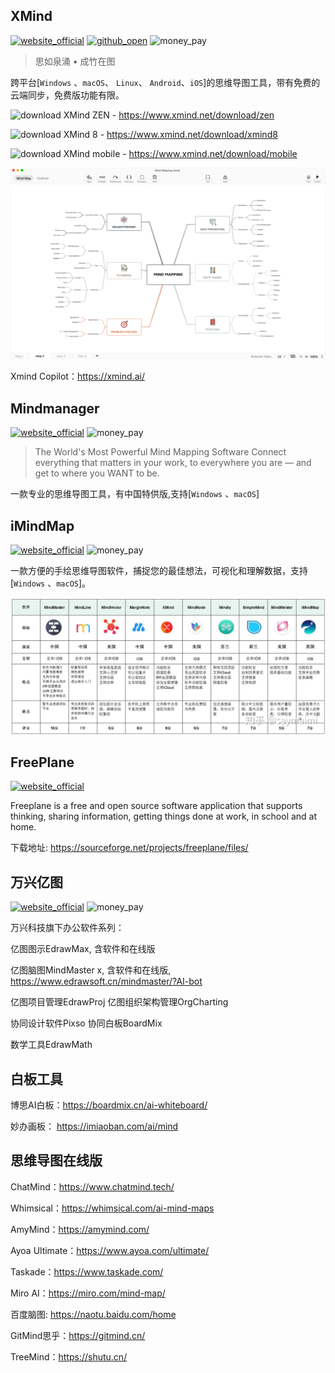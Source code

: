 ## XMind
[![website_official](https://gitbook07.oss-cn-hangzhou.aliyuncs.com/website_official.svg)](http://www.xmind.net/) [![github_open](https://gitbook07.oss-cn-hangzhou.aliyuncs.com/github_open.svg)](https://github.com/xmindltd/xmind) ![money_pay](https://gitbook07.oss-cn-hangzhou.aliyuncs.com/money_pay.svg)

> 思如泉涌 • 成竹在图

跨平台[`Windows` 、`macOS`、 `Linux`、 `Android`、`iOS`]的思维导图工具，带有免费的云端同步，免费版功能有限。

![download](https://gitbook07.oss-cn-hangzhou.aliyuncs.com/download.svg) XMind ZEN - https://www.xmind.net/download/zen

![download](https://gitbook07.oss-cn-hangzhou.aliyuncs.com/download.svg) XMind 8 - https://www.xmind.net/download/xmind8

![download](https://gitbook07.oss-cn-hangzhou.aliyuncs.com/download.svg) XMind mobile - https://www.xmind.net/download/mobile

![XMind](../../.gitbook/assets/z-study-notes-mindmap-xmind.png)

Xmind Copilot：https://xmind.ai/

## Mindmanager

[![website_official](https://gitbook07.oss-cn-hangzhou.aliyuncs.com/website_official.svg)](https://www.mindjet.com/) ![money_pay](https://gitbook07.oss-cn-hangzhou.aliyuncs.com/money_pay.svg)

> The World's Most Powerful Mind Mapping Software
Connect everything that matters in your work, to everywhere you are — and get to where you WANT to be.

一款专业的思维导图工具，有中国特供版,支持[`Windows` 、`macOS`]

## iMindMap
[![website_official](https://gitbook07.oss-cn-hangzhou.aliyuncs.com/website_official.svg)](https://imindmap.com/) ![money_pay](https://gitbook07.oss-cn-hangzhou.aliyuncs.com/money_pay.svg)

一款方便的手绘思维导图软件，捕捉您的最佳想法，可视化和理解数据，支持[`Windows` 、`macOS`]。


![compare](../../.gitbook/assets/z-study-notes-software-compare-zhihu.png)

## FreePlane

[![website_official](https://gitbook07.oss-cn-hangzhou.aliyuncs.com/website_official.svg)]( https://docs.freeplane.org/) 

Freeplane is a free and open source software application that supports thinking, sharing information, getting things done at work, in school and at home. 

下载地址: https://sourceforge.net/projects/freeplane/files/

## 万兴亿图

[![website_official](https://gitbook07.oss-cn-hangzhou.aliyuncs.com/website_official.svg)](https://www.edrawsoft.cn/)  ![money_pay](https://gitbook07.oss-cn-hangzhou.aliyuncs.com/money_pay.svg)

万兴科技旗下办公软件系列：

亿图图示EdrawMax, 含软件和在线版

亿图脑图MindMaster x, 含软件和在线版,  https://www.edrawsoft.cn/mindmaster/?AI-bot

亿图项目管理EdrawProj
亿图组织架构管理OrgCharting

协同设计软件Pixso
协同白板BoardMix

数学工具EdrawMath

## 白板工具

博思AI白板：https://boardmix.cn/ai-whiteboard/

妙办画板： https://imiaoban.com/ai/mind

## 思维导图在线版

ChatMind：https://www.chatmind.tech/

Whimsical：https://whimsical.com/ai-mind-maps

AmyMind：https://amymind.com/

Ayoa Ultimate：https://www.ayoa.com/ultimate/

Taskade：https://www.taskade.com/

Miro AI：https://miro.com/mind-map/

百度脑图: https://naotu.baidu.com/home

GitMind思乎：https://gitmind.cn/

TreeMind：https://shutu.cn/

